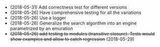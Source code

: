 - (2018-05-31) Add correctness test for different versions
- (2018-05-26) Have comprehensive testing for all the variations
- (2018-05-26) Use a logger
- (2018-05-26) Generalize the search algorithm into an engine parametrized by an emuration
- ~~(2018-05-26) add testing to modules (transitive closure). Tests would show examples and allow to catch regression~~ (2018-05-29)
